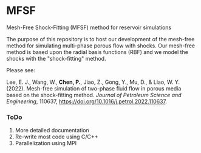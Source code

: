 # MFSF
Mesh-Free Shock-Fitting (MFSF) method for reservoir simulations

The purpose of this repository is to host our development of the mesh-free method for simulating multi-phase porous flow with shocks.
Our mesh-free method is based upon the radial basis functions (RBF) and we model the shocks with the "shock-fitting" method.

Please see:

Lee, E. J., Wang, W., **Chen, P.**, Jiao, Z., Gong, Y., Mu, D., & Liao, W. Y. (2022). Mesh-free simulation of two-phase fluid flow in porous media based on the shock-fitting method. *Journal of Petroleum Science and Engineering*, 110637, https://doi.org/10.1016/j.petrol.2022.110637.

### ToDo
1. More detailed documentation
2. Re-write most code using C/C++
3. Parallelization using MPI
